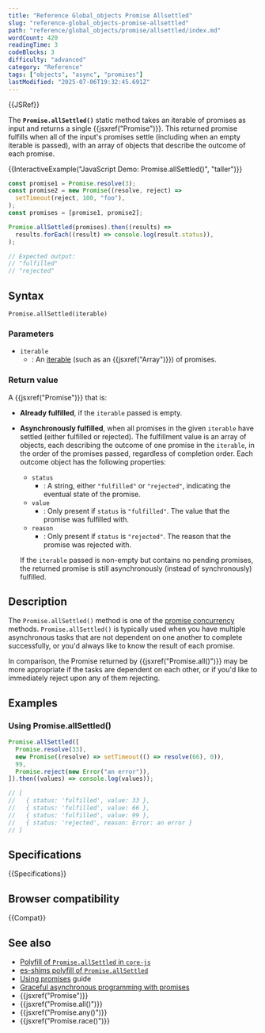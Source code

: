 ```yaml
---
title: "Reference Global_objects Promise Allsettled"
slug: "reference-global_objects-promise-allsettled"
path: "reference/global_objects/promise/allsettled/index.md"
wordCount: 420
readingTime: 3
codeBlocks: 3
difficulty: "advanced"
category: "Reference"
tags: ["objects", "async", "promises"]
lastModified: "2025-07-06T19:32:45.691Z"
---
```



{{JSRef}}

The **`Promise.allSettled()`** static method takes an iterable of promises as input and returns a single {{jsxref("Promise")}}. This returned promise fulfills when all of the input's promises settle (including when an empty iterable is passed), with an array of objects that describe the outcome of each promise.

{{InteractiveExample("JavaScript Demo: Promise.allSettled()", "taller")}}

```js interactive-example
const promise1 = Promise.resolve(3);
const promise2 = new Promise((resolve, reject) =>
  setTimeout(reject, 100, "foo"),
);
const promises = [promise1, promise2];

Promise.allSettled(promises).then((results) =>
  results.forEach((result) => console.log(result.status)),
);

// Expected output:
// "fulfilled"
// "rejected"
```

## Syntax

```js-nolint
Promise.allSettled(iterable)
```

### Parameters

- `iterable`
  - : An [iterable](/en-US/docs/Web/JavaScript/Reference/Iteration_protocols#the_iterable_protocol) (such as an {{jsxref("Array")}}) of promises.

### Return value

A {{jsxref("Promise")}} that is:

- **Already fulfilled**, if the `iterable` passed is empty.
- **Asynchronously fulfilled**, when all promises in the given `iterable` have settled (either fulfilled or rejected). The fulfillment value is an array of objects, each describing the outcome of one promise in the `iterable`, in the order of the promises passed, regardless of completion order. Each outcome object has the following properties:
  - `status`
    - : A string, either `"fulfilled"` or `"rejected"`, indicating the eventual state of the promise.
  - `value`
    - : Only present if `status` is `"fulfilled"`. The value that the promise was fulfilled with.
  - `reason`
    - : Only present if `status` is `"rejected"`. The reason that the promise was rejected with.

  If the `iterable` passed is non-empty but contains no pending promises, the returned promise is still asynchronously (instead of synchronously) fulfilled.

## Description

The `Promise.allSettled()` method is one of the [promise concurrency](/en-US/docs/Web/JavaScript/Reference/Global_Objects/Promise#promise_concurrency) methods. `Promise.allSettled()` is typically used when you have multiple asynchronous tasks that are not dependent on one another to complete successfully, or you'd always like to know the result of each promise.

In comparison, the Promise returned by {{jsxref("Promise.all()")}} may be more appropriate if the tasks are dependent on each other, or if you'd like to immediately reject upon any of them rejecting.

## Examples

### Using Promise.allSettled()

```js
Promise.allSettled([
  Promise.resolve(33),
  new Promise((resolve) => setTimeout(() => resolve(66), 0)),
  99,
  Promise.reject(new Error("an error")),
]).then((values) => console.log(values));

// [
//   { status: 'fulfilled', value: 33 },
//   { status: 'fulfilled', value: 66 },
//   { status: 'fulfilled', value: 99 },
//   { status: 'rejected', reason: Error: an error }
// ]
```

## Specifications

{{Specifications}}

## Browser compatibility

{{Compat}}

## See also

- [Polyfill of `Promise.allSettled` in `core-js`](https://github.com/zloirock/core-js#ecmascript-promise)
- [es-shims polyfill of `Promise.allSettled`](https://www.npmjs.com/package/promise.allsettled)
- [Using promises](/en-US/docs/Web/JavaScript/Guide/Using_promises) guide
- [Graceful asynchronous programming with promises](/en-US/docs/Learn_web_development/Extensions/Async_JS/Promises)
- {{jsxref("Promise")}}
- {{jsxref("Promise.all()")}}
- {{jsxref("Promise.any()")}}
- {{jsxref("Promise.race()")}}
